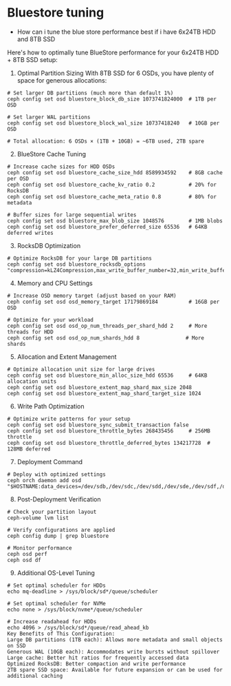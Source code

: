 # Bluestore tuning

* How can i tune the blue store performance best if i have 6x24TB HDD and 8TB SSD

Here's how to optimally tune BlueStore performance for your 6x24TB HDD + 8TB SSD setup:

1. Optimal Partition Sizing
With 8TB SSD for 6 OSDs, you have plenty of space for generous allocations:

```
# Set larger DB partitions (much more than default 1%)
ceph config set osd bluestore_block_db_size 1073741824000  # 1TB per OSD

# Set larger WAL partitions  
ceph config set osd bluestore_block_wal_size 10737418240   # 10GB per OSD

# Total allocation: 6 OSDs × (1TB + 10GB) = ~6TB used, 2TB spare
```

2. BlueStore Cache Tuning

```
# Increase cache sizes for HDD OSDs
ceph config set osd bluestore_cache_size_hdd 8589934592    # 8GB cache per OSD
ceph config set osd bluestore_cache_kv_ratio 0.2           # 20% for RocksDB
ceph config set osd bluestore_cache_meta_ratio 0.8         # 80% for metadata

# Buffer sizes for large sequential writes
ceph config set osd bluestore_max_blob_size 1048576        # 1MB blobs
ceph config set osd bluestore_prefer_deferred_size 65536   # 64KB deferred writes
```


3. RocksDB Optimization

```
# Optimize RocksDB for your large DB partitions
ceph config set osd bluestore_rocksdb_options "compression=kLZ4Compression,max_write_buffer_number=32,min_write_buffer_number_to_merge=2,recycle_log_file_num=32,compaction_style=kCompactionStyleLevel,write_buffer_size=268435456,target_file_size_base=268435456,max_background_compactions=32,level0_file_num_compaction_trigger=8,level0_slowdown_writes_trigger=32,level0_stop_writes_trigger=64"
```


4. Memory and CPU Settings

```
# Increase OSD memory target (adjust based on your RAM)
ceph config set osd osd_memory_target 17179869184          # 16GB per OSD

# Optimize for your workload
ceph config set osd osd_op_num_threads_per_shard_hdd 2     # More threads for HDD
ceph config set osd osd_op_num_shards_hdd 8               # More shards
```


5. Allocation and Extent Management

```
# Optimize allocation unit size for large drives
ceph config set osd bluestore_min_alloc_size_hdd 65536     # 64KB allocation units
ceph config set osd bluestore_extent_map_shard_max_size 2048
ceph config set osd bluestore_extent_map_shard_target_size 1024
```


6. Write Path Optimization

```
# Optimize write patterns for your setup
ceph config set osd bluestore_sync_submit_transaction false
ceph config set osd bluestore_throttle_bytes 268435456     # 256MB throttle
ceph config set osd bluestore_throttle_deferred_bytes 134217728  # 128MB deferred
```

7. Deployment Command

```
# Deploy with optimized settings
ceph orch daemon add osd "$HOSTNAME:data_devices=/dev/sdb,/dev/sdc,/dev/sdd,/dev/sde,/dev/sdf,/dev/sdg,db_devices=/dev/nvme0n1,osds_per_device=1,block_db_size=1073741824000,block_wal_size=10737418240"
```

8. Post-Deployment Verification

```
# Check your partition layout
ceph-volume lvm list

# Verify configurations are applied
ceph config dump | grep bluestore

# Monitor performance
ceph osd perf
ceph osd df
```


9. Additional OS-Level Tuning

```
# Set optimal scheduler for HDDs
echo mq-deadline > /sys/block/sd*/queue/scheduler

# Set optimal scheduler for NVMe
echo none > /sys/block/nvme*/queue/scheduler

# Increase readahead for HDDs
echo 4096 > /sys/block/sd*/queue/read_ahead_kb
Key Benefits of This Configuration:
Large DB partitions (1TB each): Allows more metadata and small objects on SSD
Generous WAL (10GB each): Accommodates write bursts without spillover
Large cache: Better hit ratios for frequently accessed data
Optimized RocksDB: Better compaction and write performance
2TB spare SSD space: Available for future expansion or can be used for additional caching
```
